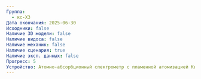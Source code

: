 ```yaml
---
Группа:
  - кс-Х3
Дата окончания: 2025-06-30
Исходники: false
Наличие 3D модели: false
Наличие видоса: false
Наличие механик: false
Наличие сценария: true
Наличие эксп. данных: false
Прогресс: 5
Устройство: Атомно-абсорбционный спектрометр с пламенной атомизацией Квант-2А
---
```

